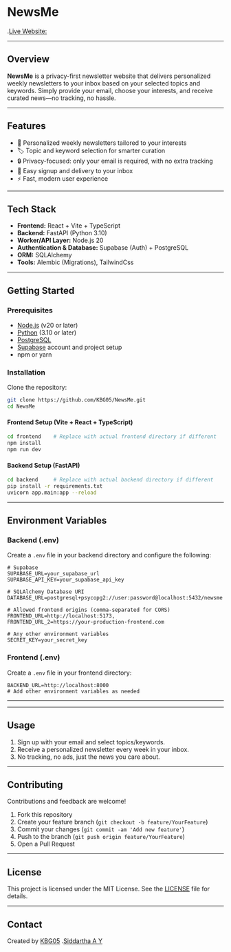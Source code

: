 # NewsMe
.[Live Website:](https://newsmeai.xyz)
<!-- 
  Add a project logo, screenshot, or animation here.
  Example: 
  ![Project Screenshot](path/to/image.png)
-->

---

## Overview

**NewsMe** is a privacy-first newsletter website that delivers personalized weekly newsletters to your inbox based on your selected topics and keywords. Simply provide your email, choose your interests, and receive curated news—no tracking, no hassle.

---

## Features

- 📰 Personalized weekly newsletters tailored to your interests
- 🏷️ Topic and keyword selection for smarter curation
- 🔒 Privacy-focused: only your email is required, with no extra tracking
- 📧 Easy signup and delivery to your inbox
- ⚡ Fast, modern user experience

---

## Tech Stack

- **Frontend:** React + Vite + TypeScript
- **Backend:** FastAPI (Python 3.10)
- **Worker/API Layer:** Node.js 20
- **Authentication & Database:** Supabase (Auth) + PostgreSQL
- **ORM:** SQLAlchemy
- **Tools:** Alembic (Migrations), TailwindCss

---

## Getting Started

### Prerequisites

- [Node.js](https://nodejs.org/) (v20 or later)
- [Python](https://www.python.org/) (3.10 or later)
- [PostgreSQL](https://www.postgresql.org/)
- [Supabase](https://supabase.com/) account and project setup
- npm or yarn

### Installation

Clone the repository:

```bash
git clone https://github.com/KBG05/NewsMe.git
cd NewsMe
```

#### Frontend Setup (Vite + React + TypeScript)

```bash
cd frontend    # Replace with actual frontend directory if different
npm install
npm run dev
```

#### Backend Setup (FastAPI)

```bash
cd backend     # Replace with actual backend directory if different
pip install -r requirements.txt
uvicorn app.main:app --reload
```

---

## Environment Variables

### Backend (.env)

Create a `.env` file in your backend directory and configure the following:

```
# Supabase
SUPABASE_URL=your_supabase_url
SUPABASE_API_KEY=your_supabase_api_key

# SQLAlchemy Database URI
DATABASE_URL=postgresql+psycopg2://user:password@localhost:5432/newsme

# Allowed frontend origins (comma-separated for CORS)
FRONTEND_URL=http://localhost:5173,
FRONTEND_URL_2=https://your-production-frontend.com

# Any other environment variables
SECRET_KEY=your_secret_key
```

### Frontend (.env)

Create a `.env` file in your frontend directory:

```
BACKEND_URL=http://localhost:8000
# Add other environment variables as needed
```

---

---

## Usage

1. Sign up with your email and select topics/keywords.
2. Receive a personalized newsletter every week in your inbox.
3. No tracking, no ads, just the news you care about.

---

## Contributing

Contributions and feedback are welcome!

1. Fork this repository
2. Create your feature branch (`git checkout -b feature/YourFeature`)
3. Commit your changes (`git commit -am 'Add new feature'`)
4. Push to the branch (`git push origin feature/YourFeature`)
5. Open a Pull Request

---

## License

This project is licensed under the MIT License. See the [LICENSE](LICENSE) file for details.

---

## Contact

Created by [KBG05](https://github.com/KBG05) .[Siddartha A Y](https://github.com/SiddarthAA)

<!--
  Add your logo or a screenshot above to showcase the app!
-->
